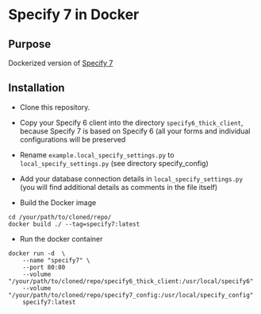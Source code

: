 # Specify 7 in Docker

## Purpose

Dockerized version of [Specify 7](https://github.com/specify/specify7)


## Installation

- Clone this repository.
- Copy your Specify 6 client into the directory ```specify6_thick_client```, because Specify 7 is based on Specify 6 (all your forms and individual configurations will be preserved
- Rename ```example.local_specify_settings.py``` to ```local_specify_settings.py``` (see directory specify_config)
- Add your database connection details in ```local_specify_settings.py``` (you will find additional details as comments in the file itself)

- Build the Docker image
```
cd /your/path/to/cloned/repo/
docker build ./ --tag=specify7:latest
```

- Run the docker container
```
docker run -d  \
    --name "specify7" \
    --port 80:80 
    --volume "/your/path/to/cloned/repo/specify6_thick_client:/usr/local/specify6"
    --volume "/your/path/to/cloned/repo/specify7_config:/usr/local/specify_config"
    specify7:latest
```